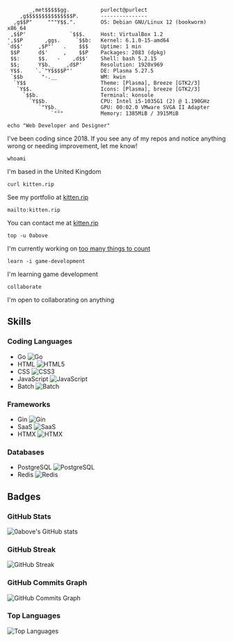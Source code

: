 ```
       _,met$$$$$gg.          purlect@purlect 
    ,g$$$$$$$$$$$$$$$P.       --------------- 
  ,g$$P"     """Y$$.".        OS: Debian GNU/Linux 12 (bookworm) x86_64 
 ,$$P'              `$$$.     Host: VirtualBox 1.2 
',$$P       ,ggs.     `$$b:   Kernel: 6.1.0-15-amd64 
`d$$'     ,$P"'   .    $$$    Uptime: 1 min 
 $$P      d$'     ,    $$P    Packages: 2083 (dpkg) 
 $$:      $$.   -    ,d$$'    Shell: bash 5.2.15 
 $$;      Y$b._   _,d$P'      Resolution: 1920x969 
 Y$$.    `.`"Y$$$$P"'         DE: Plasma 5.27.5 
 `$$b      "-.__              WM: kwin 
  `Y$$                        Theme: [Plasma], Breeze [GTK2/3] 
   `Y$$.                      Icons: [Plasma], breeze [GTK2/3] 
     `$$b.                    Terminal: konsole 
       `Y$$b.                 CPU: Intel i5-1035G1 (2) @ 1.190GHz 
          `"Y$b._             GPU: 00:02.0 VMware SVGA II Adapter 
              `"""            Memory: 1385MiB / 3915MiB 
```

```shell
echo "Web Developer and Designer"
```
I've been coding since 2018. If you see any of my repos and notice anything wrong or needing improvement, let me know!

```shell
whoami
```
I'm based in the United Kingdom

```shell
curl kitten.rip
```
See my portfolio at [kitten.rip](http://kitten.rip)

```shell
mailto:kitten.rip
```
You can contact me at [kitten.rip](mailto:kitten.rip)

```shell
top -u 0above
```
I'm currently working on [too many things to count](http://kitten.rip)

```shell
learn -i game-development
```
I'm learning game development

```shell
collaborate
```
I'm open to collaborating on anything

## Skills

### Coding Languages
- Go          ![Go](https://img.shields.io/badge/-Go-00ADD8?logo=go&logoColor=white)
- HTML        ![HTML5](https://img.shields.io/badge/-HTML5-E34F26?logo=html5&logoColor=white)
- CSS         ![CSS3](https://img.shields.io/badge/-CSS3-1572B6?logo=css3&logoColor=white)
- JavaScript  ![JavaScript](https://img.shields.io/badge/-JavaScript-F7DF1E?logo=javascript&logoColor=black)
- Batch       ![Batch](https://img.shields.io/badge/-Batch-5C2D91?logo=windows&logoColor=white)

### Frameworks
- Gin         ![Gin](https://img.shields.io/badge/-Gin-00ADD8?logo=go&logoColor=white)
- SaaS        ![SaaS](https://img.shields.io/badge/-SaaS-0F9D58?logo=cloudflare&logoColor=white)
- HTMX        ![HTMX](https://img.shields.io/badge/-HTMX-0091D5?logo=html5&logoColor=white)

### Databases
- PostgreSQL  ![PostgreSQL](https://img.shields.io/badge/-PostgreSQL-336791?logo=postgresql&logoColor=white)
- Redis       ![Redis](https://img.shields.io/badge/-Redis-D82C20?logo=redis&logoColor=white)

## Badges

### GitHub Stats
![0above's GitHub stats](https://github-readme-stats.vercel.app/api?username=0above&show_icons=true&hide=&count_private=true&title_color=f97316&text_color=ffffff&icon_color=f97316&bg_color=1c1917&hide_border=true&show_icons=true)

### GitHub Streak
![GitHub Streak](https://github-readme-streak-stats.herokuapp.com/?user=0above&stroke=ffffff&background=1c1917&ring=f97316&fire=f97316&currStreakNum=ffffff&currStreakLabel=f97316&sideNums=ffffff&sideLabels=ffffff&dates=ffffff&hide_border=true)

### GitHub Commits Graph
![GitHub Commits Graph](https://github-readme-activity-graph.cyclic.app/graph?username=0above&bg_color=1c1917&color=ffffff&line=f97316&point=ffffff&area_color=1c1917&area=true&hide_border=true&custom_title=GitHub%20Commits%20Graph)

### Top Languages
![Top Languages](https://github-readme-stats.vercel.app/api/top-langs/?username=0above&langs_count=10&title_color=f97316&text_color=ffffff&icon_color=f97316&bg_color=1c1917&hide_border=true&locale=en&custom_title=Top%20%Languages)
